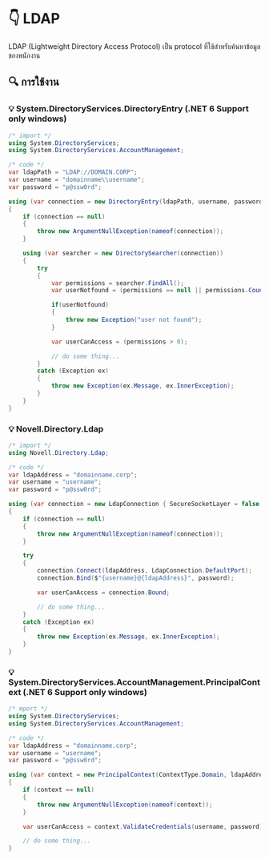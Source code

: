 # :point_down: LDAP 

LDAP (Lightweight Directory Access Protocol) เป็น protocol ที่ใช้สำหรับค้นหาข้อมูลของพนักงาน 

## :mag: การใช้งาน

### :bulb: System.DirectoryServices.DirectoryEntry (.NET 6 Support only windows)

```c#
/* import */
using System.DirectoryServices;
using System.DirectoryServices.AccountManagement;

/* code */
var ldapPath = "LDAP://DOMAIN.CORP";
var username = "domainname\\username";
var password = "p@ssw0rd";

using (var connection = new DirectoryEntry(ldapPath, username, password))
{
    if (connection == null)
    {
        throw new ArgumentNullException(nameof(connection));
    }

    using (var searcher = new DirectorySearcher(connection))
    {
        try
        {
            var permissions = searcher.FindAll();
            var userNotfound = (permissions == null || permissions.Count == 0);

            if(userNotfound)
            {
                throw new Exception("user not found");
            }

            var userCanAccess = (permissions > 0);

            // do some thing...
        }
        catch (Exception ex)
        {
            throw new Exception(ex.Message, ex.InnerException);
        }
    }
}
```

### :bulb: Novell.Directory.Ldap

```c#
/* import */
using Novell.Directory.Ldap;

/* code */
var ldapAddress = "domainname.corp";
var username = "username";
var password = "p@ssw0rd";

using (var connection = new LdapConnection { SecureSocketLayer = false })
{
    if (connection == null)
    {
        throw new ArgumentNullException(nameof(connection));
    }

    try
    {
        connection.Connect(ldapAddress, LdapConnection.DefaultPort);
        connection.Bind($"{username}@{ldapAddress}", password);

        var userCanAccess = connection.Bound;

        // do some thing...
    }
    catch (Exception ex)
    {
        throw new Exception(ex.Message, ex.InnerException);
    }
}
```

### :bulb: System.DirectoryServices.AccountManagement.PrincipalContext (.NET 6 Support only windows)

```c#
/* mport */
using System.DirectoryServices;
using System.DirectoryServices.AccountManagement;

/* code */
var ldapAddress = "domainname.corp";
var username = "username";
var password = "p@ssw0rd";

using (var context = new PrincipalContext(ContextType.Domain, ldapAddress))
{
    if (context == null)
    {
        throw new ArgumentNullException(nameof(context));
    }

    var userCanAccess = context.ValidateCredentials(username, password);

    // do some thing...
}
```
